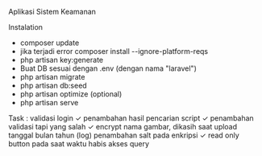 Aplikasi Sistem Keamanan

Instalation
- composer update
- jika terjadi error
  composer install --ignore-platform-reqs
- php artisan key:generate
- Buat DB sesuai dengan .env (dengan nama "laravel")
- php artisan migrate 
- php artisan db:seed
- php artisan optimize (optional)
- php artisan serve

Task :
validasi login ✓
penambahan hasil pencarian script ✓
penambahan validasi tapi yang salah ✓
encrypt nama gambar, dikasih saat upload tanggal bulan tahun (log)
penambahan salt pada enkripsi ✓
read only button pada saat waktu habis
akses query
